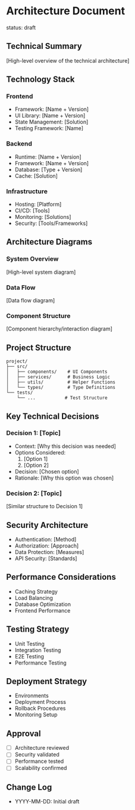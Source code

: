 # Architecture Document

status: draft

## Technical Summary

[High-level overview of the technical architecture]

## Technology Stack

### Frontend

- Framework: [Name + Version]
- UI Library: [Name + Version]
- State Management: [Solution]
- Testing Framework: [Name]

### Backend

- Runtime: [Name + Version]
- Framework: [Name + Version]
- Database: [Type + Version]
- Cache: [Solution]

### Infrastructure

- Hosting: [Platform]
- CI/CD: [Tools]
- Monitoring: [Solutions]
- Security: [Tools/Frameworks]

## Architecture Diagrams

### System Overview

[High-level system diagram]

### Data Flow

[Data flow diagram]

### Component Structure

[Component hierarchy/interaction diagram]

## Project Structure

```
project/
├── src/
│   ├── components/    # UI Components
│   ├── services/      # Business Logic
│   ├── utils/         # Helper Functions
│   └── types/         # Type Definitions
└── tests/
    └── ...           # Test Structure
```

## Key Technical Decisions

### Decision 1: [Topic]

- Context: [Why this decision was needed]
- Options Considered:
  1. [Option 1]
  2. [Option 2]
- Decision: [Chosen option]
- Rationale: [Why this option was chosen]

### Decision 2: [Topic]

[Similar structure to Decision 1]

## Security Architecture

- Authentication: [Method]
- Authorization: [Approach]
- Data Protection: [Measures]
- API Security: [Standards]

## Performance Considerations

- Caching Strategy
- Load Balancing
- Database Optimization
- Frontend Performance

## Testing Strategy

- Unit Testing
- Integration Testing
- E2E Testing
- Performance Testing

## Deployment Strategy

- Environments
- Deployment Process
- Rollback Procedures
- Monitoring Setup

## Approval

- [ ] Architecture reviewed
- [ ] Security validated
- [ ] Performance tested
- [ ] Scalability confirmed

## Change Log

- YYYY-MM-DD: Initial draft
